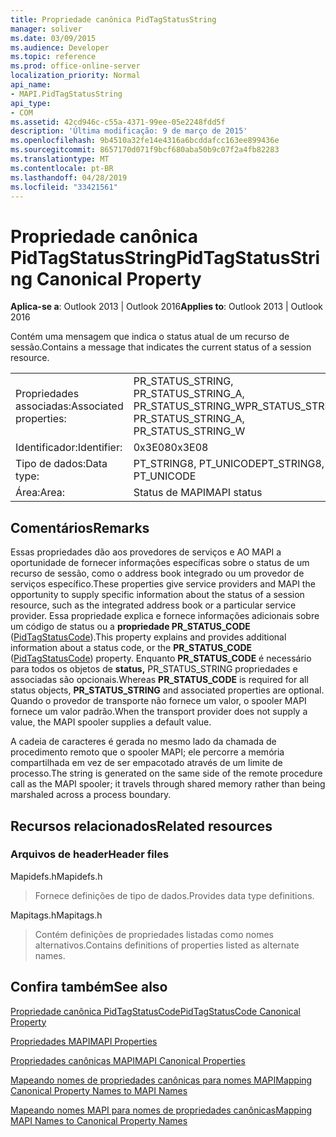```yaml
---
title: Propriedade canônica PidTagStatusString
manager: soliver
ms.date: 03/09/2015
ms.audience: Developer
ms.topic: reference
ms.prod: office-online-server
localization_priority: Normal
api_name:
- MAPI.PidTagStatusString
api_type:
- COM
ms.assetid: 42cd946c-c55a-4371-99ee-05e2248fdd5f
description: 'Última modificação: 9 de março de 2015'
ms.openlocfilehash: 9b4510a32fe14e4316a6bcddafcc163ee899436e
ms.sourcegitcommit: 8657170d071f9bcf680aba50b9c07f2a4fb82283
ms.translationtype: MT
ms.contentlocale: pt-BR
ms.lasthandoff: 04/28/2019
ms.locfileid: "33421561"
---
```

# <a name="pidtagstatusstring-canonical-property"></a><span data-ttu-id="95881-103">Propriedade canônica PidTagStatusString</span><span class="sxs-lookup"><span data-stu-id="95881-103">PidTagStatusString Canonical Property</span></span>

  
  
<span data-ttu-id="95881-104">**Aplica-se a**: Outlook 2013 | Outlook 2016</span><span class="sxs-lookup"><span data-stu-id="95881-104">**Applies to**: Outlook 2013 | Outlook 2016</span></span> 
  
<span data-ttu-id="95881-105">Contém uma mensagem que indica o status atual de um recurso de sessão.</span><span class="sxs-lookup"><span data-stu-id="95881-105">Contains a message that indicates the current status of a session resource.</span></span> 
  
|||
|:-----|:-----|
|<span data-ttu-id="95881-106">Propriedades associadas:</span><span class="sxs-lookup"><span data-stu-id="95881-106">Associated properties:</span></span>  <br/> |<span data-ttu-id="95881-107">PR_STATUS_STRING, PR_STATUS_STRING_A, PR_STATUS_STRING_W</span><span class="sxs-lookup"><span data-stu-id="95881-107">PR_STATUS_STRING, PR_STATUS_STRING_A, PR_STATUS_STRING_W</span></span>  <br/> |
|<span data-ttu-id="95881-108">Identificador:</span><span class="sxs-lookup"><span data-stu-id="95881-108">Identifier:</span></span>  <br/> |<span data-ttu-id="95881-109">0x3E08</span><span class="sxs-lookup"><span data-stu-id="95881-109">0x3E08</span></span>  <br/> |
|<span data-ttu-id="95881-110">Tipo de dados:</span><span class="sxs-lookup"><span data-stu-id="95881-110">Data type:</span></span>  <br/> |<span data-ttu-id="95881-111">PT_STRING8, PT_UNICODE</span><span class="sxs-lookup"><span data-stu-id="95881-111">PT_STRING8, PT_UNICODE</span></span>  <br/> |
|<span data-ttu-id="95881-112">Área:</span><span class="sxs-lookup"><span data-stu-id="95881-112">Area:</span></span>  <br/> |<span data-ttu-id="95881-113">Status de MAPI</span><span class="sxs-lookup"><span data-stu-id="95881-113">MAPI status</span></span>  <br/> |
   
## <a name="remarks"></a><span data-ttu-id="95881-114">Comentários</span><span class="sxs-lookup"><span data-stu-id="95881-114">Remarks</span></span>

<span data-ttu-id="95881-115">Essas propriedades dão aos provedores de serviços e AO MAPI a oportunidade de fornecer informações específicas sobre o status de um recurso de sessão, como o address book integrado ou um provedor de serviços específico.</span><span class="sxs-lookup"><span data-stu-id="95881-115">These properties give service providers and MAPI the opportunity to supply specific information about the status of a session resource, such as the integrated address book or a particular service provider.</span></span> <span data-ttu-id="95881-116">Essa propriedade explica e fornece informações adicionais sobre um código de status ou a **propriedade PR_STATUS_CODE** ([PidTagStatusCode](pidtagstatuscode-canonical-property.md)).</span><span class="sxs-lookup"><span data-stu-id="95881-116">This property explains and provides additional information about a status code, or the **PR_STATUS_CODE** ([PidTagStatusCode](pidtagstatuscode-canonical-property.md)) property.</span></span> <span data-ttu-id="95881-117">Enquanto **PR_STATUS_CODE** é necessário para todos os objetos de **status,** PR_STATUS_STRING propriedades e associadas são opcionais.</span><span class="sxs-lookup"><span data-stu-id="95881-117">Whereas **PR_STATUS_CODE** is required for all status objects, **PR_STATUS_STRING** and associated properties are optional.</span></span> <span data-ttu-id="95881-118">Quando o provedor de transporte não fornece um valor, o spooler MAPI fornece um valor padrão.</span><span class="sxs-lookup"><span data-stu-id="95881-118">When the transport provider does not supply a value, the MAPI spooler supplies a default value.</span></span> 
  
<span data-ttu-id="95881-119">A cadeia de caracteres é gerada no mesmo lado da chamada de procedimento remoto que o spooler MAPI; ele percorre a memória compartilhada em vez de ser empacotado através de um limite de processo.</span><span class="sxs-lookup"><span data-stu-id="95881-119">The string is generated on the same side of the remote procedure call as the MAPI spooler; it travels through shared memory rather than being marshaled across a process boundary.</span></span>
  
## <a name="related-resources"></a><span data-ttu-id="95881-120">Recursos relacionados</span><span class="sxs-lookup"><span data-stu-id="95881-120">Related resources</span></span>

### <a name="header-files"></a><span data-ttu-id="95881-121">Arquivos de header</span><span class="sxs-lookup"><span data-stu-id="95881-121">Header files</span></span>

<span data-ttu-id="95881-122">Mapidefs.h</span><span class="sxs-lookup"><span data-stu-id="95881-122">Mapidefs.h</span></span>
  
> <span data-ttu-id="95881-123">Fornece definições de tipo de dados.</span><span class="sxs-lookup"><span data-stu-id="95881-123">Provides data type definitions.</span></span>
    
<span data-ttu-id="95881-124">Mapitags.h</span><span class="sxs-lookup"><span data-stu-id="95881-124">Mapitags.h</span></span>
  
> <span data-ttu-id="95881-125">Contém definições de propriedades listadas como nomes alternativos.</span><span class="sxs-lookup"><span data-stu-id="95881-125">Contains definitions of properties listed as alternate names.</span></span>
    
## <a name="see-also"></a><span data-ttu-id="95881-126">Confira também</span><span class="sxs-lookup"><span data-stu-id="95881-126">See also</span></span>



[<span data-ttu-id="95881-127">Propriedade canônica PidTagStatusCode</span><span class="sxs-lookup"><span data-stu-id="95881-127">PidTagStatusCode Canonical Property</span></span>](pidtagstatuscode-canonical-property.md)


[<span data-ttu-id="95881-128">Propriedades MAPI</span><span class="sxs-lookup"><span data-stu-id="95881-128">MAPI Properties</span></span>](mapi-properties.md)
  
[<span data-ttu-id="95881-129">Propriedades canônicas MAPI</span><span class="sxs-lookup"><span data-stu-id="95881-129">MAPI Canonical Properties</span></span>](mapi-canonical-properties.md)
  
[<span data-ttu-id="95881-130">Mapeando nomes de propriedades canônicas para nomes MAPI</span><span class="sxs-lookup"><span data-stu-id="95881-130">Mapping Canonical Property Names to MAPI Names</span></span>](mapping-canonical-property-names-to-mapi-names.md)
  
[<span data-ttu-id="95881-131">Mapeando nomes MAPI para nomes de propriedades canônicas</span><span class="sxs-lookup"><span data-stu-id="95881-131">Mapping MAPI Names to Canonical Property Names</span></span>](mapping-mapi-names-to-canonical-property-names.md)

